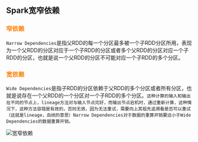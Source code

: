 ## Spark宽窄依赖

### <font color=#FF7F00>窄依赖</font>
`Narrow Dependencies`是指父RDD的每一个分区最多被一个子RDD分区所用，表现为一个父RDD的分区对应于一个子RDD的分区或者多个父RDD的分区对应一个子RDD的分区，也就是说一个父RDD的分区不可能对应一个子RDD的多个分区。


### <font color=#FF7F00>宽依赖</font>
`Wide Dependencies`是指子RDD的分区依赖于父RDD的多个分区或者所有分区，也就是说存在一个父RDD的一个分区对一个子RDD的多个分区。`这种计算的输入和输出在不同的节点上，lineage方法对与输入节点完好，而输出节点宕机时，通过重新计算，这种情况下，这种方法容错是有效的，否则无效，因为无法重试，需要向上其祖先追溯看是否可以重试（这就是lineage，血统的意思）Narrow Dependencies对于数据的重算开销要远小于Wide Dependencies的数据重算开销。`


![宽窄依赖](img/宽窄依赖.png)